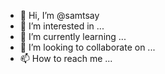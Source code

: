 - 👋 Hi, I’m @samtsay
- 👀 I’m interested in ...
- 🌱 I’m currently learning ...
- 💞️ I’m looking to collaborate on ...
- 📫 How to reach me ...

<!---
samtsay/samtsay is a ✨ special ✨ repository because its `README.md` (this file) appears on your GitHub profile.
You can click the Preview link to take a look at your changes.
--->
